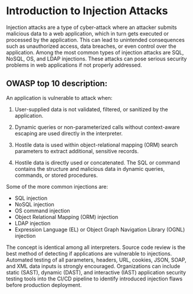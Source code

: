 # Introduction to Injection Attacks

Injection attacks are a type of cyber-attack where an attacker submits malicious data to a web application, which in turn gets executed or processed by the application. This can lead to unintended consequences such as unauthorized access, data breaches, or even control over the application. Among the most common types of injection attacks are SQL, NoSQL, OS, and LDAP injections. These attacks can pose serious security problems in web applications if not properly addressed.

## OWASP top 10 description:

An application is vulnerable to attack when:

1. User-supplied data is not validated, filtered, or sanitized by the application.

2. Dynamic queries or non-parameterized calls without context-aware escaping are used directly in the interpreter.

3. Hostile data is used within object-relational mapping (ORM) search parameters to extract additional, sensitive records.

4. Hostile data is directly used or concatenated. The SQL or command contains the structure and malicious data in dynamic queries, commands, or stored procedures.

Some of the more common injections are:

- SQL injection
- NoSQL injection
- OS command injection
- Object Relational Mapping (ORM) injection
- LDAP injection
- Expression Language (EL) or Object Graph Navigation Library (OGNL) injection

The concept is identical among all interpreters. Source code review is the best method of detecting if applications are vulnerable to injections. Automated testing of all parameters, headers, URL, cookies, JSON, SOAP, and XML data inputs is strongly encouraged. Organizations can include static (SAST), dynamic (DAST), and interactive (IAST) application security testing tools into the CI/CD pipeline to identify introduced injection flaws before production deployment.
